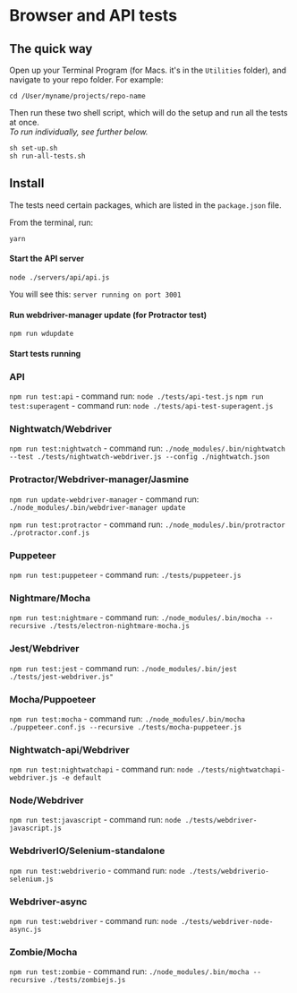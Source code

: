 # Browser and API tests

## The quick way

Open up your Terminal Program (for Macs. it's in the `Utilities` folder), and navigate to your repo folder. For example:
```
cd /User/myname/projects/repo-name
```
Then run these two shell script, which will do the setup and run all the tests at once.  
_To run individually, see further below._

```
sh set-up.sh
sh run-all-tests.sh
```

## Install

The tests need certain packages, which are listed in the `package.json` file.

From the terminal, run:
```
yarn
```

#### Start the API server
```
node ./servers/api/api.js
```
You will see this:
`server running on port 3001`


#### Run webdriver-manager update (for Protractor test)
```
npm run wdupdate
```

#### Start tests running

### API

`npm run test:api` - command run: `node ./tests/api-test.js`
`npm run test:superagent` - command run: `node ./tests/api-test-superagent.js`

### Nightwatch/Webdriver

`npm run test:nightwatch` - command run: `./node_modules/.bin/nightwatch --test ./tests/nightwatch-webdriver.js --config ./nightwatch.json`

### Protractor/Webdriver-manager/Jasmine

`npm run update-webdriver-manager` - command run: `./node_modules/.bin/webdriver-manager update`

`npm run test:protractor` - command run: `./node_modules/.bin/protractor ./protractor.conf.js`

### Puppeteer

`npm run test:puppeteer` - command run: `./tests/puppeteer.js`

### Nightmare/Mocha

`npm run test:nightmare` - command run: `./node_modules/.bin/mocha --recursive ./tests/electron-nightmare-mocha.js`

### Jest/Webdriver

`npm run test:jest` - command run: `./node_modules/.bin/jest ./tests/jest-webdriver.js"`

### Mocha/Puppoeteer

`npm run test:mocha` - command run: `./node_modules/.bin/mocha ./puppeteer.conf.js --recursive ./tests/mocha-puppeteer.js`

### Nightwatch-api/Webdriver

`npm run test:nightwatchapi` - command run: `node ./tests/nightwatchapi-webdriver.js -e default`

### Node/Webdriver

`npm run test:javascript` - command run: `node ./tests/webdriver-javascript.js`

### WebdriverIO/Selenium-standalone

`npm run test:webdriverio` - command run: `node ./tests/webdriverio-selenium.js`

### Webdriver-async

`npm run test:webdriver` - command run: `node ./tests/webdriver-node-async.js`

### Zombie/Mocha

`npm run test:zombie` - command run: `./node_modules/.bin/mocha --recursive ./tests/zombiejs.js`
